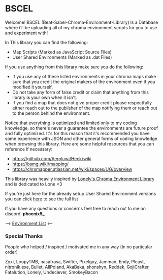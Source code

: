 # BSCEL
Welcome! BSCEL (Beat-Saber-Chroma-Environment-Library) Is a Database where i'll be uploading all of my chroma environment scripts for you to use and experiment with!

In This library you can find the following:
- Map Scripts (Marked as JavaScript Source Files)
- User Shared Environments (Marked as .dat Files)

If you use anything from this library make sure you do the following:
- If you use any of these listed environments in your chroma maps make sure that you credit the original makers of the environment even if you modified it yourself.
- Do not take any form of false credit or claim that anything from this library is your own when it isn't.
- If you find a map that does not give proper credit please respectfully either reach out to the publisher of the map notifying them or reach out to the person behind the environment.

Notice that everything is optimized and limited only to my coding knowledge, so there's never a guarantee the environments are future proof and fully optimized. It's for this reason that it's recommended you have some experience with JSON and other general forms of coding knowledge when browsing this library. Here are some helpful resources that you can reference if necessary:
- https://github.com/Aeroluna/Heck/wiki
- https://bsmg.wiki/mapping/
- https://chromapper.atlassian.net/wiki/spaces/UG/overview

This library was heavily inspired by [Lonely's Chroma Environment Library](https://github.com/LonelyCen/Chroma-Environments) and is dedicated to Lone <3

If you're just here for the already setup User Shared Environment versions you can click [here](https://github.com/Phoenix-BS/BSCEL/tree/main/Environments/User%20Environments) to see the full list

If you have any questions or concerns feel free to reach out to me on discord! **phoenix5_**

--> [Environment List](https://github.com/Phoenix-BS/BSCEL/tree/main/Environments) <--

### Special Thanks

People who helped / inspired / motivated me in any way (In no particular order)

Zyxi,
LoopyTMB,
nasafrasa,
Swifter,
Pixelguy,
Jamman,
Endy,
Pleast,
nitronik.exe,
Bullet,
AllPoland,
AkaBaka,
shonshyn,
Reddek,
GojiCrafter,
Fatalution,
Lonely,
Undeciever,
SmokeyBacon